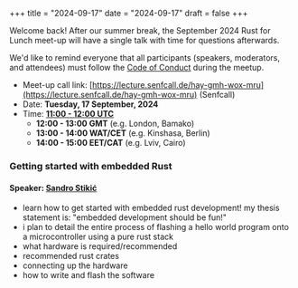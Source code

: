 +++
title = "2024-09-17"
date = "2024-09-17"
draft = false
+++

Welcome back! After our summer break, the September 2024 Rust for Lunch meet-up will have a single
talk with time for questions afterwards.

We'd like to remind everyone that all participants (speakers, moderators, and attendees) must follow
the [Code of Conduct](@/about.md#code-of-conduct) during the meetup.

- Meet-up call link: [https://lecture.senfcall.de/hay-gmh-wox-mru](https://lecture.senfcall.de/hay-gmh-wox-mru) (Senfcall)
- Date: **Tuesday, 17 September, 2024**
- Time: [**11:00 - 12:00 UTC**](https://everytimezone.com/s/e85f9c54)
  - **12:00 - 13:00 GMT** (e.g. London, Bamako)
  - **13:00 - 14:00 WAT/CET** (e.g. Kinshasa, Berlin)
  - **14:00 - 15:00 EET/CAT** (e.g. Lviv, Cairo)

### Getting started with embedded Rust

#### Speaker: [Sandro Stikić](https://stikić.com/)

- learn how to get started with embedded rust development! my thesis statement is: "embedded
  development should be fun!"
- i plan to detail the entire process of flashing a hello world program onto a microcontroller using
  a pure rust stack
- what hardware is required/recommended
- recommended rust crates
- connecting up the hardware
- how to write and flash the software
